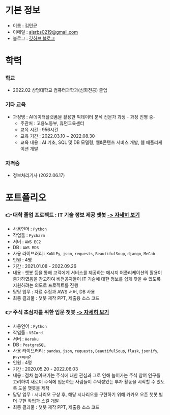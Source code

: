 # 기본 정보

- 이름 : 김민균
- 이메일 : alsrbs0219@gmail.com
- 블로그 : [깃허브 블로그](https://kmk3593.github.io/)




# 학력


### 학교

- 2022.02 상명대학교 컴퓨터과학과(심화전공) 졸업



### 기타 교육

- 과정명 : AI데이터플랫폼을 활용한 빅데이터 분석 전문가 과정  - 과정 진행 중-
    - 주관처 : 고용노동부, 휴먼교육센터
    - 교육 시간 : 956시간
    - 교육 기간 : 2022.03.10 ~ 2022.08.30
    - 교육 내용 : AI 기초, SQL 및 DB 모델링, 웹&콘텐츠 서비스 개발, 웹 애플리케이션 개발


### 자격증
- 정보처리기사 (2022.06.17)
  


# 포트폴리오


### 👉 대학 졸업 프로젝트 : IT 기술 정보 제공 챗봇  [-> 자세히 보기](https://github.com/kmk3593/K3SI_project)

- 사용언어 : `Python`
- 작업툴 : `Pycharm`
- 서버 : `AWS EC2`
- DB : `AWS RDS`
- 사용 라이브러리 : `KoNLPy`, `json`, `requests`, `BeautifulSoup`, `django`, `MeCab`
- 인원 : 4명
- 기간 : 2021.01.08 - 2022.09.26
- 내용 : 챗봇 등을 통해 고객에게 서비스를 제공하는 메시지 어플리케이션의 활용이 증가하였음을 참고하여 비전공자들이 IT 기술에 대한 정보를 쉽게 찾을 수 있도록 지원하려는 의도로 프로젝트를 진행
- 담당 업무 : 자료 수집과 AWS 서버, DB 사용
- 최종 결과물 : 챗봇 제작 PPT, 제출용 소스 코드



### 👉 주식 초심자를 위한 입문 챗봇  [-> 자세히 보기](https://github.com/kmk3593/kakao_chatbot_stock)

- 사용언어 : `Python`
- 작업툴 : `VSCord`
- 서버 : `Heroku`
- DB : `PostgreSQL`
- 사용 라이브러리 : `pandas`, `json`, `requests`, `BeautifulSoup`, `flask`, `jsonify`, `psycopg2`
- 인원 : 4명
- 기간 : 2020.05.20 - 2022.06.03
- 내용 : 점차 높아져가는 주식에 대한 관심과 그로 인해 늘어가는 주식 참여 인구를 고려하여 새로이 주식에 입문하는 사람들이 수익성있는 투자 활동을 시작할 수 있도록 도울 챗봇을 제작
- 담당 업무 : 시나리오 구상 후, 해당 시나리오를 구현하기 위해 카카오 오픈 챗봇 빌더 구현 작업과 스킬 개발
- 최종 결과물 : 챗봇 제작 PPT, 제출용 소스 코드